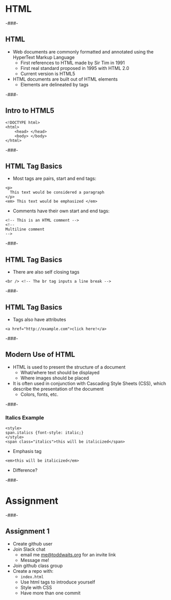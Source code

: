 # HTML

-###-

## HTML

* Web documents are commonly formatted and annotated using the HyperText Markup Language
    * First references to HTML made by Sir Tim in 1991
    * First real standard proposed in 1995 with HTML 2.0
    * Current version is HTML5
* HTML documents are built out of HTML elements
    * Elements are delineated by tags

-###-

## Intro to HTML5

    <!DOCTYPE html>
    <html>
        <head> </head>
        <body> </body>
    </html>

-###-

## HTML Tag Basics

* Most tags are pairs, start and end tags:
    
```
<p> 
  This text would be considered a paragraph
</p>
<em> This text would be emphasized </em>
```

* Comments have their own start and end tags:

```
<!-- This is an HTML comment --> 
<!--
Multiline comment
-->
```

-###-

## HTML Tag Basics

* There are also self closing tags
    
```
<br /> <!-- The br tag inputs a line break -->
```

-###-

## HTML Tag Basics

* Tags also have attributes
    
```
<a href="http://example.com">click here!</a>
```

-###-

## Modern Use of HTML

* HTML is used to present the structure of a document
    * What/where text should be displayed
    * Where images should be placed
* It is often used in conjunction with Cascading Style Sheets (CSS), which describe the presentation of the document
    * Colors, fonts, etc.

-###-

### Italics Example

```
<style>
span.italics {font-style: italic;}
</style>
<span class="italics">this will be italicized</span>
```

* Emphasis tag
    
```
<em>this will be italicized</em>
```

* Difference? <!-- .element: class="fragment current-visible" -->

-###-

# Assignment

-###-

## Assignment 1

* Create github user
* Join Slack chat
    * email me [me@toddwaits.org](mailto:me@toddwaits.org) for an invite link
    * Message me!
* Join github class group
* Create a repo with:
    * `index.html`
    * Use html tags to introduce yourself
    * Style with CSS
    * Have more than one commit
